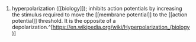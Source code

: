 1. hyperpolarization ([[biology]]); inhibits action potentials by increasing the stimulus required to move the [[membrane potential]] to the [[action potential]] threshold. It is the opposite of a depolarization.^[https://en.wikipedia.org/wiki/Hyperpolarization_(biology)]